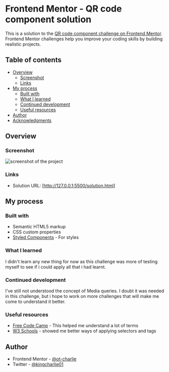 # Frontend Mentor - QR code component solution

This is a solution to the [QR code component challenge on Frontend Mentor](https://www.frontendmentor.io/challenges/qr-code-component-iux_sIO_H). Frontend Mentor challenges help you improve your coding skills by building realistic projects. 

## Table of contents

- [Overview](#overview)
  - [Screenshot](#screenshot)
  - [Links](#links)
- [My process](#my-process)
  - [Built with](#built-with)
  - [What I learned](#what-i-learned)
  - [Continued development](#continued-development)
  - [Useful resources](#useful-resources)
- [Author](#author)
- [Acknowledgments](#acknowledgments)

## Overview

### Screenshot

<img src="Web capture qr" alt="screenshot of the project"> 

### Links

- Solution URL: [http://127.0.0.1:5500/solution.html]

## My process

### Built with

- Semantic HTML5 markup
- CSS custom properties
- [Styled Components](https://fonts.google.com/specimen/Outfit) - For styles

### What I learned
I didn't learn any new thing for now as this challenge was more of testing myself to see if i could apply all that i had learnt.

### Continued development

I've still not understood the concept of Media queries. I doubt it was needed in this challenge, but i hope to work on more challenges that will make me come to understand it better.

### Useful resources

- [Free Code Camp](https://www.freecodecamp.org/) - This helped me understand a lot of terms
- [W3 Schools](https://www.w3schools.com/) - showed me better ways of applying selectors and tags

## Author

- Frontend Mentor - [@ot-charlie](https://www.frontendmentor.io/profile/Ot-Charlie)
- Twitter - [@kingcharlie01](https://twitter.com/KingCharlie01?t=F4C0ssHBQPF4-mAk6xoOGQ&s=08)